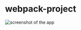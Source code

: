 # webpack-project
![screenshot of the app](https://github.com/walaazahran/webpack-project/blob/main/webpack.png?raw=true)
